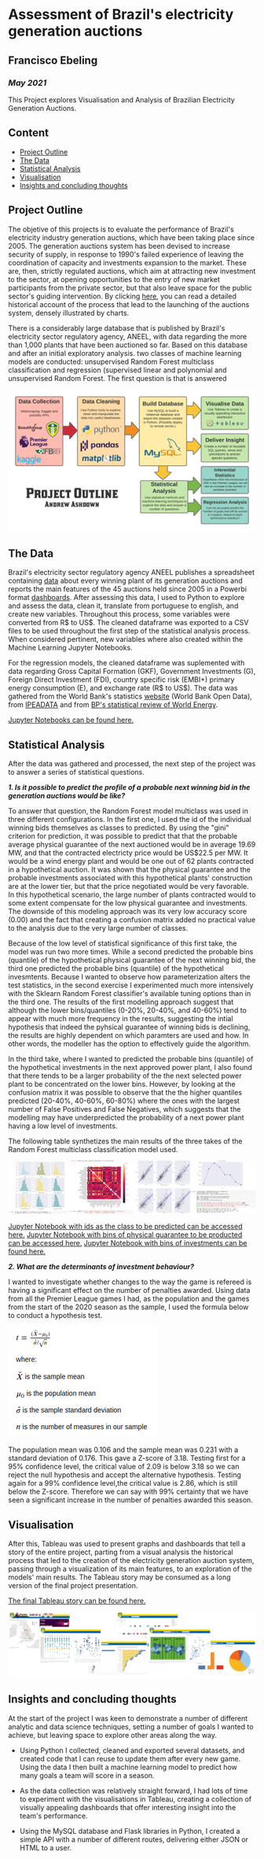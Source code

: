 # Assessment of Brazil's electricity generation auctions
## Francisco Ebeling
### *May 2021*

This Project explores Visualisation and Analysis of Brazilian Electricity Generation Auctions.


## Content

- [Project Outline](#project-outline)
- [The Data](#the-data)
- [Statistical Analysis](#statistical-analysis)
- [Visualisation](#visualisation)
- [Insights and concluding thoughts](#insights-and-concluding-thoughts)

## Project Outline

The objetive of this projects is to evaluate the performance of Brazil's electricity industry generation auctions, which have been taking place since 2005. The generation auctions system has been devised to increase security of supply, in response to 1990's failed experience of leaving the coordination of capacity and investments expansion to the market. These are, then, strictly regulated auctions, which aim at attracting new investment to the sector, at opening opportunities to the entry of new market participants from the private sector, but that also leave space for the public sector's guiding intervention. By clicking [here](https://github.com/ebelingbarros/Final-project-Ironhack-bootcamp/blob/main/historicaloverview.md), you can read a detailed historical account of the process that lead to the launching of the auctions system, densely illustrated by charts. 

There is a considerably large database that is published by Brazil's electricity sector regulatory agency, ANEEL, with data regarding the more than 1,000 plants that have been auctioned so far. Based on this database and after an initial exploratory analysis. two classes of machine learning models are conducted: unsupervised Random Forest multiclass classification and regression (supervised linear and polynomial and unsupervised Random Forest. The first question is that is answered  

![Project Outline](figures/FinalProjectDiagram.png?raw=true "Project Outline")


## The Data

Brazil's electricity sector regulatory agency ANEEL publishes a spreadsheet containing [data](https://www.aneel.gov.br/documents/654791/0/CEL_Resultados_Leil%C3%B5es_Gera%C3%A7%C3%A3o_2005a2019_28102019/b56f496f-92d1-3905-b57e-2dedbde2738a) about every winning plant of its generation auctions and reports the main features of the 45 auctions held since 2005 in a Powerbi format [dashboards](https://app.powerbi.com/view?r=eyJrIjoiZTZiNDhjNjctZTQ2NC00YzFmLTgxYTUtZmY5YjEzNmI3MjdkIiwidCI6IjQwZDZmOWI4LWVjYTctNDZhMi05MmQ0LWVhNGU5YzAxNzBlMSIsImMiOjR9). After assessing this data, I used to Python to explore and assess the data, clean it, translate from portuguese to english, and create new variables. Throughout this process, some variables were converted from R$ to US$. The cleaned dataframe was exported to a CSV files to be used throughout the first step of the statistical analysis process. When considered pertinent, new variables where also created within the Machine Learning Jupyter Notebooks. 

For the regression models, the cleaned dataframe was suplemented with data regarding Gross Capital Formation (GKF), Government Investments (G), Foreign Direct Investment (FDI), country specific risk (EMBI+) primary energy consumption (E), and exchange rate (R$ to US$). The data was gathered from the World Bank's statistics [website](https://data.worldbank.org/) (World Bank Open Data), from [IPEADATA](http://ipeadata.gov.br/Default.aspx) and from [BP's statistical review of World Energy](https://www.bp.com/en/global/corporate/energy-economics/statistical-review-of-world-energy.html).

[Jupyter Notebooks can be found here.](https://github.com/surelybassy/SportStatsAnalysis/tree/master/JupyterNotebooks)

## Statistical Analysis

After the data was gathered and processed, the next step of the project was to answer a series of statistical questions. 

***1. Is it possible to predict the profile of a probable next winning bid in the generation auctions would be like?***

To answer that question, the Random Forest model multiclass was used in three different configurations. In the first one, I used the id of the individual winning bids themselves as classes to predicted. By using the "gini" criterion for prediction, it was possible to predict that that the probable average physical guarantee of the next auctioned would be in average 19.69 MW, and that the contracted electricty price would be US$22.5 per MW. It would be a wind energy plant and would be one out of 62 plants contracted in a hypothetical auction. It was shown that the physical guarantee and the probable investments associated with this hypothetical plants' construction are at the lower tier, but that the price negotiated would be very favorable. In this hypothetical scenario, the large number of plants contracted would to some extent compensate for the low physical guarantee and investments. The downside of this modeling approach was its very low accuracy score (0.00) and the fact that creating a confusion matrix added no practical value to the analysis due to the very large number of classes.

Because of the low level of statisfical significance of this first take, the model was run two more times. While a second predicted the probable bins (quantile) of the hypothetical physical guarantee of the next winning bid, the third one predicted the probable bins (quantile) of the hypothetical invesmtents. Because I wanted to observe how parameterization alters the test statistics, in the second exercise I experimented much more intensively with the Sklearn Random Forest classifier's available tuning options than in the third one. The results of the first modelling approach suggest that although the lower bins/quantiles (0-20%, 20-40%, and 40-60%) tend to appear with much more frequency in the results, suggesting the intial hypothesis that indeed the pyhsical guarantee of winning bids is declining, the results are highly dependent on which paramters are used and how. In other words, the modeller has the option to effectively guide the algorithm. 

In the third take, where I wanted to predicted the probable bins (quantile) of the hypothetical investments in the next approved power plant, I also found that there tends to be a larger probability of the the next selected power plant to be concentrated on the lower bins. However, by looking at the confusion matrix it was possible to observe that the the higher quantiles predicted (20-40%, 40-60%, 60-80%) where the ones with the largest number of False Positives and False Negatives, which suggests that the modelling may have underpredicted the probability of a next power plant having a low level of investments.

The following table synthetizes the main results of the three takes of the Random Forest multiclass classification model used.

![Python Data Analysis](figures/PythonAnalysis.png?raw=true "Python Data Analysis")

[Jupyter Notebook with ids as the class to be predicted can be accessed here.](https://github.com/surelybassy/SportStatsAnalysis/blob/master/JupyterNotebooks/TotalGoalsPrediction.ipynb)
[Jupyter Notebook with bins of physical guarantee to be producted can be accessed here.](https://github.com/surelybassy/SportStatsAnalysis/blob/master/JupyterNotebooks/TotalGoalsPrediction.ipynb)
[Jupyter Notebook with bins of investments can be found here.](https://github.com/surelybassy/SportStatsAnalysis/blob/master/JupyterNotebooks/TotalGoalsPrediction.ipynb)

***2. What are the determinants of investment behaviour?***

I wanted to investigate whether changes to the way the game is refereed is having a significant effect on the number of penalties awarded. Using data from all the Premier League games I had, as the population and the games from the start of the 2020 season as the sample, I used the formula below to conduct a hypothesis test.

![Hypothesis testing](figures/HypothesisFormula.png?raw=true "Hypothesis Testing")

The population mean was 0.106 and the sample mean was  0.231 with a standard deviation of 0.176. This gave a Z-score of 3.18. Testing first for a 95% confidence level, the critical value of 2.09 is below 3.18 so we can reject the null hypothesis and accept the alternative hypothesis. Testing again for a 99% confidence level,the critical value is 2.86, which is still below the Z-score. Therefore we can say with 99% certainty that we have seen a significant increase in the number of penalties awarded this season.

## Visualisation

After this, Tableau was used to present graphs and dashboards that tell a story of the entire project, parting from a visual analysis the historical process that led to the creation of the electricity generation auction system, passing through a visualization of its main features, to an exploration of the models' main results. The Tableau story may be consumed as a long version of the final project presentation.

[The final Tableau story can be found here.](https://public.tableau.com/profile/andrew.ashdown#!/vizhome/SportStatisticsAnalysis/LeedsStatsStory)

![Dashboards](figures/Dashboards.png?raw=true "Tableau Dashboards")

## Insights and concluding thoughts

At the start of the project I was keen to demonstrate a number of different analytic and data science techniques, setting a number of goals I wanted to achieve, but leaving space to explore other areas along the way. 

- Using Python I collected, cleaned and exported several datasets, and created code that I can reuse to update them after every new game. Using the data I then built a machine learning model to predict how many goals a team will score in a season.

- As the data collection was relatively straight forward, I had lots of time to experiment with the visualisations in Tableau, creating a collection of visually appealing dashboards that offer interesting insight into the team's performance.

- Using the MySQL database and Flask libraries in Python, I created a simple API with a number of different routes, delivering either JSON or HTML to a user. 
